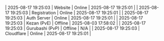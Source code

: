 | 2025-08-17 19:25:03 | Website | Online | 2025-08-17 19:25:01 |
| 2025-08-17 19:25:03 | Registration | Online | 2025-08-17 19:25:01 |
| 2025-08-17 19:25:03 | Auth Server | Online | 2025-08-17 19:25:01 |
| 2025-08-17 19:25:03 | Kezan (PvE) | Offline | 2025-08-03 17:58:02 |
| 2025-08-17 19:25:03 | Gurubashi (PvP) | Offline | N/A |
| 2025-08-17 19:25:03 | Cloudflare | Online | 2025-08-17 19:25:01 |
